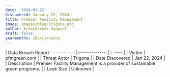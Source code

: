 ```yaml
---
date: '2024-01-22'
discovered: January 22, 2024
title: Premier Facility Management
image: images/blog/Trigona.png
author: Breachsense Support
draft: false
yearmonths: 2024/january
---
```


| Data Breach Report------------:     |:-------------:    | :-----:|
| Victim      | pfmgreen.com      | 
| Threat Actor      | Trigona      | 
| Date Discovered      | Jan 22, 2024      | 
| Description      | Premier Facility Management is a provider of sustainable green programs.      | 
| Leak Size      | Unknown      | 

